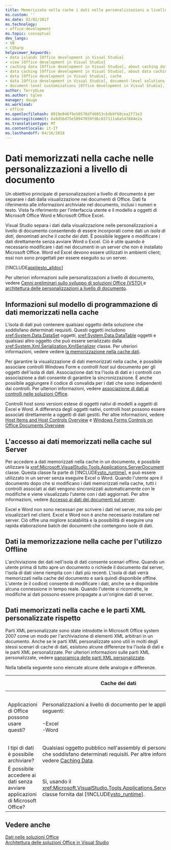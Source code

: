 ```yaml
---
title: Memorizzato nella cache i dati nelle personalizzazioni a livello di documento | Documenti Microsoft
ms.custom: ''
ms.date: 02/02/2017
ms.technology:
- office-development
ms.topic: conceptual
dev_langs:
- VB
- CSharp
helpviewer_keywords:
- data islands [Office development in Visual Studio]
- view [Office development in Visual Studio]
- caching data [Office development in Visual Studio], about caching data
- data caching [Office development in Visual Studio], about data caching
- data [Office development in Visual Studio], cache
- data [Office development in Visual Studio], document-level solutions
- document-level customizations [Office development in Visual Studio], data model
author: TerryGLee
ms.author: tglee
manager: douge
ms.workload:
- office
ms.openlocfilehash: 0919e046f9e50578df46853c6db9f60cea2f71e3
ms.sourcegitcommit: 6a9d5bd75e50947659fd6c837111a6a547884e2a
ms.translationtype: MT
ms.contentlocale: it-IT
ms.lasthandoff: 04/16/2018
---
```

# <a name="cached-data-in-document-level-customizations"></a>Dati memorizzati nella cache nelle personalizzazioni a livello di documento
  Un obiettivo principale di personalizzazioni a livello di documento è per separare i dati dalla visualizzazione nei documenti di Office. Dati fa riferimento alle informazioni archiviate nel documento, inclusi i numeri e testo. Vista fa riferimento per l'interfaccia utente e il modello a oggetti di Microsoft Office Word e Microsoft Office Excel.  
  
 Visual Studio separa i dati dalla visualizzazione nelle personalizzazioni a livello di documento consentendo di essere incorporati come dati un *isola di dati*, denominati anche il *cache dei dati*. È possibile leggere o modificare i dati direttamente senza avviare Word o Excel. Ciò è utile quando è necessario modificare i dati nei documenti in un server che non è installato Microsoft Office. Word ed Excel devono essere utilizzati in ambienti client; essi non sono progettati per essere eseguito su un server.  
  
 [!INCLUDE[appliesto_alldoc](../vsto/includes/appliesto-alldoc-md.md)]  
  
 Per ulteriori informazioni sulle personalizzazioni a livello di documento, vedere [Cenni preliminari sullo sviluppo di soluzioni Office &#40;VSTO&#41; ](../vsto/office-solutions-development-overview-vsto.md) e [architettura delle personalizzazioni a livello di documento](../vsto/architecture-of-document-level-customizations.md).  
  
## <a name="understanding-the-cached-data-programming-model"></a>Informazioni sul modello di programmazione di dati memorizzati nella cache  
 L'isola di dati può contenere qualsiasi oggetto della soluzione che soddisfano determinati requisiti. Questi oggetti includono <xref:System.Data.DataSet> oggetti, <xref:System.Data.DataTable> oggetti e qualsiasi altro oggetto che può essere serializzato dalla <xref:System.Xml.Serialization.XmlSerializer> classe. Per ulteriori informazioni, vedere vedere [la memorizzazione nella cache dati](../vsto/caching-data.md).  
  
 Per garantire la visualizzazione di dati memorizzati nella cache, è possibile associare controlli Windows Form e *controlli host* sul documento per gli oggetti dell'isola di dati. Associazione dati tra l'isola di dati e i controlli con associazione a dati consente di garantire la sincronizzazione. È anche possibile aggiungere il codice di convalida per i dati che sono indipendenti dai controlli. Per ulteriori informazioni, vedere [associazione di dati ai controlli nelle soluzioni Office](../vsto/binding-data-to-controls-in-office-solutions.md).  
  
 Controlli host sono versioni estese di oggetti nativi di modelli a oggetti di Excel e Word. A differenza degli oggetti nativi, controlli host possono essere associati direttamente a oggetti di dati gestiti. Per altre informazioni, vedere [Host Items and Host Controls Overview](../vsto/host-items-and-host-controls-overview.md) e [Windows Forms Controls on Office Documents Overview](../vsto/windows-forms-controls-on-office-documents-overview.md).  
  
## <a name="accessing-cached-data-on-the-server"></a>L'accesso ai dati memorizzati nella cache sul Server  
 Per accedere a dati memorizzati nella cache in un documento, è possibile utilizzare la <xref:Microsoft.VisualStudio.Tools.Applications.ServerDocument> classe. Questa classe fa parte di [!INCLUDE[vsto_runtime](../vsto/includes/vsto-runtime-md.md)], e può essere utilizzato in un server senza eseguire Excel o Word. Quando l'utente apre il documento dopo che si modificano i dati memorizzati nella cache, tutti i controlli associati ai dati vengono sincronizzati automaticamente con le modifiche e viene visualizzato l'utente con i dati aggiornati. Per altre informazioni, vedere [Accesso ai dati dei documenti sul server](../vsto/accessing-data-in-documents-on-the-server.md).  
  
 Excel e Word non sono necessari per scrivere i dati nel server, ma solo per visualizzarli nel client. Excel e Word non è anche necessario installare nel server. Ciò offre una migliore scalabilità e la possibilità di eseguire una rapida elaborazione batch dei documenti che contengono isole di dati.  
  
## <a name="data-caching-for-offline-use"></a>Dati la memorizzazione nella cache per l'utilizzo Offline  
 L'archiviazione dei dati nell'isola di dati consente scenari offline. Quando un utente prima di tutto apre un documento o richiede il documento dal server, l'isola di dati viene riempita con i dati più recenti. L'isola di dati verrà memorizzati nella cache del documento e sarà quindi disponibile offline. L'utente (e il codice) consente di modificare i dati, anche se è disponibile alcuna connessione in tempo reale. Quando l'utente si riconnette, le modifiche ai dati possono essere propagate a un'origine dati di server.  
  
## <a name="cached-data-and-custom-xml-parts-compared"></a>Dati memorizzati nella cache e le parti XML personalizzate rispetto  
 Parti XML personalizzate sono state introdotte in Microsoft Office system 2007 come un modo per l'archiviazione di elementi XML arbitrari in un documento. Anche se le parti XML personalizzate sono utili in molti degli stessi scenari di cache di dati, esistono alcune differenze tra l'isola di dati e le parti XML personalizzate. Per ulteriori informazioni sulle parti XML personalizzate, vedere [panoramica delle parti XML personalizzate](../vsto/custom-xml-parts-overview.md).  
  
 Nella tabella seguente sono elencate alcune delle analogie e differenze.  
  
||Cache dei dati|Parti XML personalizzate|  
|-|----------------|----------------------|  
|Applicazioni di Office possono usare questi?|Personalizzazioni a livello di documento per le applicazioni seguenti:<br /><br /> -Excel<br />-Word|Soluzioni a livello di documento e a livello di applicazione per le applicazioni seguenti:<br /><br /> -Excel<br />-PowerPoint<br />-Word|  
|I tipi di dati è possibile archiviare?|Qualsiasi oggetto pubblico nell'assembly di personalizzazione che soddisfano determinati requisiti. Per altre informazioni, vedere [Caching Data](../vsto/caching-data.md).|Tutti i dati XML.|  
|È possibile accedere ai dati senza avviare applicazioni di Microsoft Office?|Sì, usando il <xref:Microsoft.VisualStudio.Tools.Applications.ServerDocument> classe fornita dal [!INCLUDE[vsto_runtime](../vsto/includes/vsto-runtime-md.md)].|Sì, tramite le classi di <xref:System.IO.Packaging> dello spazio dei nomi, o con formato Open XML SDK.|  
  
## <a name="see-also"></a>Vedere anche  
 [Dati nelle soluzioni Office](../vsto/data-in-office-solutions.md)   
 [Architettura delle soluzioni Office in Visual Studio](../vsto/architecture-of-office-solutions-in-visual-studio.md)  
  
  